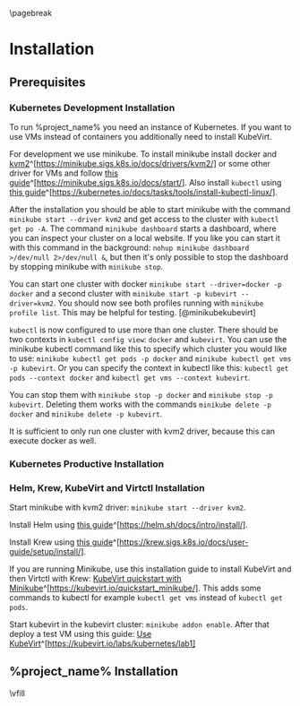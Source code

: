 \pagebreak


# Installation

## Prerequisites

### Kubernetes Development Installation

To run %project_name% you need an instance of Kubernetes. If you want to use VMs instead of containers you additionally need to install KubeVirt.

For development we use minikube. To install minikube install docker and [kvm2](https://minikube.sigs.k8s.io/docs/drivers/kvm2/)^[https://minikube.sigs.k8s.io/docs/drivers/kvm2/] or some other driver for VMs and follow [this guide](https://minikube.sigs.k8s.io/docs/start/)^[https://minikube.sigs.k8s.io/docs/start/]. Also install `kubectl` using [this guide](https://kubernetes.io/docs/tasks/tools/install-kubectl-linux/)^[https://kubernetes.io/docs/tasks/tools/install-kubectl-linux/].

After the installation you should be able to start minikube with the command `minikube start --driver kvm2` and get access to the cluster with `kubectl get po -A`. The command `minikube dashboard` starts a dashboard, where you can inspect your cluster on a local website. If you like you can start it with this command in the background: `nohup minikube dashboard >/dev/null 2>/dev/null &`, but then it's only possible to stop the dashboard by stopping minikube with `minikube stop`.

You can start one cluster with docker `minikube start --driver=docker -p docker` and a second cluster with `minikube start -p kubevirt --driver=kvm2`. You should now see both profiles running with `minikube profile list`. This may be helpful for testing. [@minikubekubevirt]

`kubectl` is now configured to use more than one cluster. There should be two contexts in `kubectl config view`: `docker` and `kubevirt`. You can use the minikube kubectl command like this to specify which cluster you would like to use: `minikube kubectl get pods -p docker` and `minikube kubectl get vms -p kubevirt`. Or you can specify the context in kubectl like this: `kubectl get pods --context docker` and `kubectl get vms --context kubevirt`.

You can stop them with `minikube stop -p docker` and `minikube stop -p kubevirt`. Deleting them works with the commands `minikube delete -p docker` and `minikube delete -p kubevirt`.

It is sufficient to only run one cluster with kvm2 driver, because this can execute docker as well.

### Kubernetes Productive Installation
<!-- TODO -->

### Helm, Krew, KubeVirt and Virtctl Installation
Start minikube with kvm2 driver: `minikube start --driver kvm2`.

Install Helm using [this guide](https://helm.sh/docs/intro/install/)^[https://helm.sh/docs/intro/install/].

Install Krew using [this guide](https://krew.sigs.k8s.io/docs/user-guide/setup/install/)^[https://krew.sigs.k8s.io/docs/user-guide/setup/install/].

If you are running Minikube, use this installation guide to install KubeVirt and then Virtctl with Krew: [KubeVirt quickstart with Minikube](https://kubevirt.io/quickstart_minikube/)^[https://kubevirt.io/quickstart_minikube/]. This adds some commands to kubectl for example `kubectl get vms` instead of `kubectl get pods`.

Start kubevirt in the kubevirt cluster: `minikube addon enable`. After that deploy a test VM using this guide: [Use KubeVirt](https://kubevirt.io/labs/kubernetes/lab1)^[https://kubevirt.io/labs/kubernetes/lab1]

<!-- TODO: test if kubevirt works with docker -->

## %project_name% Installation
<!-- TODO -->

\vfill

